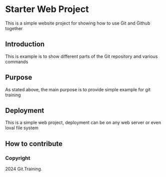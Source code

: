 # Starter Web Project

This is a simple website project for 
showing how to use Git and Github together

## Introduction

This is example is to show different parts
of the Git repository and various commands

## Purpose

As stated above, the main purpose is to provide 
simple example for git training

## Deployment

This is a simple web project, deployment
can be on any web server or even loval
file system

## How to contribute

### Copyright

2024 Git.Training.